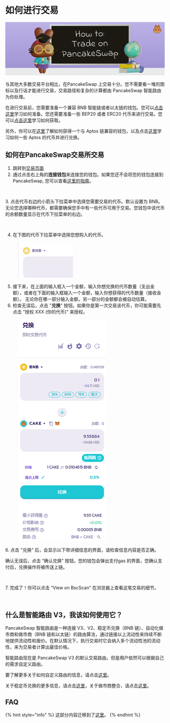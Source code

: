 # 如何进行交易

![](../../.gitbook/assets/how-to-trade-on-pancakeswap-header.png)

与其他大多数交易平台相比，在PancakeSwap 上交易十分。您不需要看一堆的图标以及行话才能进行交易，交易路径和复杂的计算都由 PancakeSwap 智能路由为你处理。

在进行交易前，您需要准备一个兼容 BNB 智能链或者以太链的钱包。您可以[点击这里](../../get-started/wallet-guide.md)学习如何准备。您还需要准备一些 BEP20 或者 ERC20 代币来进行交易。您可以[点击这里](../../get-started/bep20-guide.md)学习如何获取。

另外，你可以在[这里](../../ru-men-zhi-nan-aptos/chuang-jian-qian-bao.md)了解如何获得一个与 Aptos 链兼容的钱包，以及点击[这里](../../ru-men-zhi-nan-aptos/huo-qu-aptos-dai-bi.md)学习如何一些 Aptos 的代币并进行兑换。

## 如何在PancakeSwap交易所交易

1. 跳转到[交易页面](https://pancakeswap.finance/swap#/swap)
2. 通过点击右上角的**连接钱包**来连接您的钱包。如果您还不会将您的钱包连接到 PancakeSwap, 您可以查看[这里的指南](../../get-started/connection-guide.md)。

<figure><img src="../../.gitbook/assets/链接钱包.png" alt=""><figcaption></figcaption></figure>

&#x20; 3\. 点击代币右边的小箭头下拉菜单中选择您需要交易的代币。默认设置为 BNB。无论您选择哪种代币，都需要确保您手中有一些代币可用于交易。您钱包中该代币的余额数量显示在代币下拉菜单的右边。

<figure><img src="../../.gitbook/assets/交易1.png" alt=""><figcaption></figcaption></figure>



4. &#x20;在下图的代币下拉菜单中选择您想购入的代币。

<figure><img src="../../.gitbook/assets/如何交易. png (1).png" alt=""><figcaption></figcaption></figure>

5. 接下来，在上面的输入框入一个金额，输入你想兑换的代币数量（支出金额），或者在下面的输入框输入一个金额，输入你想获得的代币数量（接收金额）。 无论你在哪一部分输入金额，另一部分的金额都会被自动估算。
6. 检查无误后，点击 "**兑换**" 按钮。如果你是第一次交易该代币，你可能需要先点击 "授权 XXX (你的代币)" 来授权。

<figure><img src="../../.gitbook/assets/如何交易1. png (1).png" alt=""><figcaption></figcaption></figure>

6\. 点击 "兑换" 后，会显示以下带详细信息的界面，请检查信息内容是否正确。

确认无误后，点击 “确认兑换” 按钮。您的钱包会弹出支付gas 的界面，您确认支付后，兑换操作将被传送上链。

<figure><img src="../../.gitbook/assets/如何交易2. png.png" alt=""><figcaption></figcaption></figure>

7\. 完成了！你可以点击 “View on BscScan” 在浏览器上查看这笔交易的细节。

<figure><img src="../../.gitbook/assets/交易5.png" alt=""><figcaption></figcaption></figure>

## 什么是智能路由 V3，我该如何使用它？

PancakeSwap 智能路由是一种连接 V3、V2、稳定币兑换（BNB 链）、自动化做市商和做市商（BNB 链和以太链）的路由算法，通过链接以上流动性来持续不断地提供流动性和报价。在默认情况下，执行交易时它会纳入多个流动性池的流动性，来为交易者计算出最佳价格。&#x20;

智能路由现在是 PancakeSwap V3 的默认交易路由。但是用户依然可以根据自己的需求自定义路由。&#x20;

要了解更多关于如何自定义路由的信息，请点击[这里](../../chan-pin/pancakeswap-exchange/jiao-yi-shou-xu-fei-he-lu-you-she-zhi.md)。

关于稳定币兑换的更多信息，请点击[这里](wen-ding-bi-dui-huan/)，关于做市商整合，请点击[这里](market-maker-integration.md)。

## FAQ

{% hint style="info" %}
这部分内容迁移到了[这里](chang-jian-wen-ti-jie-da.md)。
{% endhint %}
